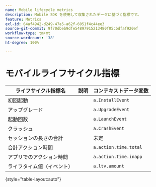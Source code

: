 ```yaml
---
name: Mobile lifecycle metrics
description: Mobile SDK を使用して収集されたデータに基づく指標です。
feature: Metrics
exl-id: 64af4942-d249-47a5-a62f-6051f4c44ee3
source-git-commit: 9f70dbeb9dfe54897915213480f05cbdfaf920ef
workflow-type: tm+mt
source-wordcount: '38'
ht-degree: 100%

---
```


# モバイルライフサイクル指標

| ライフサイクル指標名 | 説明 | コンテキストデータ変数 |
| --- | --- | --- |
| 初回起動 | | `a.InstallEvent` |
| アップグレード | | `a.UpgradeEvent` |
| 起動回数 | | `a.LaunchEvent` |
| クラッシュ | | `a.CrashEvent` |
| セッションの長さの合計 | | 未定 |
| 合計アクション時間 | | `a.action.time.total` |
| アプリでのアクション時間 | | `a.action.time.inapp` |
| ライフタイム値（イベント） | | `a.ltv.amount` |

{style="table-layout:auto"}
